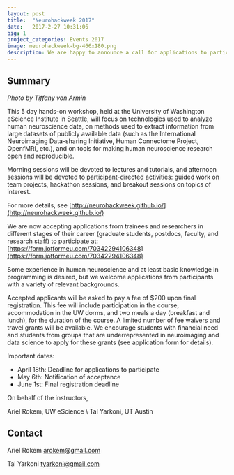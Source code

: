 ```yaml
---
layout: post
title:  "Neurohackweek 2017"
date:   2017-2-27 10:31:06
big: 1
project_categories: Events 2017
image: neurohackweek-bg-466x180.png
description: We are happy to announce a call for applications to participate in the Neurohackweek summer school for neuroimaging and data science.
---
```


## Summary

*Photo by Tiffany von Armin*

This 5 day hands-on workshop, held at the University of Washington eScience Institute in Seattle, will focus on technologies used to analyze human neuroscience data, on methods used to extract information from large datasets of publicly available data (such as the International Neuroimaging Data-sharing Initiative, Human Connectome Project, OpenfMRI, etc.), and on tools for making human neuroscience research open and reproducible.

Morning sessions will be devoted to lectures and tutorials, and afternoon sessions will be devoted to participant-directed activities: guided work on team projects, hackathon sessions, and breakout sessions on topics of interest.

For more details, see [http://neurohackweek.github.io/](http://neurohackweek.github.io/)

We are now accepting applications from trainees and researchers in different stages of their career (graduate students, postdocs, faculty, and research staff) to participate at: [https://form.jotformeu.com/70342294106348](https://form.jotformeu.com/70342294106348)

Some experience in human neuroscience and at least basic knowledge in programming is desired, but we welcome applications from participants with a variety of relevant backgrounds.

Accepted applicants will be asked to pay a fee of $200 upon final registration. This fee will include participation in the course, accommodation in the UW dorms, and two meals a day (breakfast and lunch), for the duration of the course. A limited number of fee waivers and travel grants will be available. We encourage students with financial need and students from groups that are underrepresented in neuroimaging and data science to apply for these grants (see application form for details).

Important dates:

- April 18th: Deadline for applications to participate
- May 6th: Notification of acceptance
- June 1st: Final registration deadline

On behalf of the instructors,

Ariel Rokem, UW eScience \\
Tal Yarkoni, UT Austin


## Contact  

Ariel Rokem
[arokem@gmail.com](mailto:arokem@gmail.com)

Tal Yarkoni
[tyarkoni@gmail.com](mailto:tyarkoni@gmail.com)
